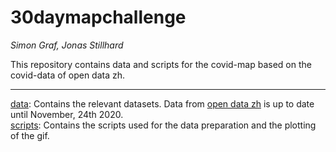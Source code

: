 # 30daymapchallenge
*Simon Graf, Jonas Stillhard*  

This repository contains data and scripts for the covid-map based on the covid-data of open data zh.  

---

[data](./data): Contains the relevant datasets. Data from [open data zh](https://github.com/openZH/covid_19) is up to date until November, 24th 2020.  
[scripts](./scripts): Contains the scripts used for the data preparation and the plotting of the gif. 
